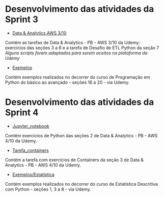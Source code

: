 # Desenvolvimento das atividades da Sprint 3

* [Data & Analytics AWS 3/10](https://github.com/telmacarvalho/programa_de_bolsas_compass/tree/main/Python/Data_%26_Analytics)

Contém as tarefas de Data & Analytics - PB - AWS 3/10 da Udemy: exercícios das seções 3 a 6 e a tarefa de Desafio de ETL Python da seção 7\
*Alguns scripts foram adaptados para serem aceitos na plataforma da Udemy*

* [Exemplos](https://github.com/telmacarvalho/programa_de_bolsas_compass/tree/main/Python/Exemplos)

Contém exemplos realizados no decorrer do curso de Programação em Python do básico ao avançado - seções 16 a 20 - via Udemy.

# Desenvolvimento das atividades da Sprint 4

* [Jupyter_notebook](https://github.com/telmacarvalho/programa_de_bolsas_compass/blob/main/Python/Ex_sprint_4.ipynb)

Contém exercícios de Python das seções 2 de Data & Analytics - PB - AWS 4/10 da Udemy.

* [Tarefa_containers](https://github.com/telmacarvalho/programa_de_bolsas_compass/tree/main/Docker/Tarefa_Containers)

Contém a tarefa com exercícios de Containers da seção 3 de Data & Analytics - PB - AWS 4/10 da Udemy.

* [Exemplos/Estatística](https://github.com/telmacarvalho/programa_de_bolsas_compass/tree/main/Python/Exemplos/Estatistica)

 Contém exemplos realizados no decorrer do curso de Estatística Descritiva com Python - seções 1, 3 a 8 - via Udemy.
